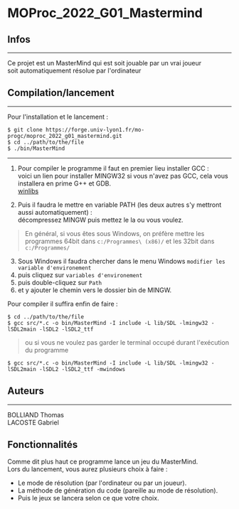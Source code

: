 # MOProc_2022_G01_Mastermind
## Infos
***
Ce projet est un MasterMind qui est soit jouable par un vrai joueur <br>
soit automatiquement résolue par l'ordinateur <br>
## Compilation/lancement
***
Pour l'installation et le lancement :
```
$ git clone https://forge.univ-lyon1.fr/mo-progc/moproc_2022_g01_mastermind.git
$ cd ../path/to/the/file
$ ./bin/MasterMind
```
***
1. Pour compiler le programme il faut en premier lieu installer GCC : <br>
voici un lien pour installer MINGW32 si vous n'avez pas GCC, cela vous installera en prime G++ et GDB. <br>
<a href="https://winlibs.com/"> winlibs <br> </a>

2. Puis il faudra le mettre en variable PATH (les deux autres s'y mettront aussi automatiquement) :<br>
décompressez MINGW puis mettez le la ou vous voulez. <br>

> En général, si vous êtes sous Windows, on préfère mettre les programmes 64bit dans ```c:/Programmes\ (x86)/``` et les 32bit dans ```c:/Programmes/``` <br>

3. Sous Windows il faudra chercher dans le menu Windows ```modifier les variable d'environement``` <br>
4. puis cliquez sur ```variables d'environement``` <br>
5. puis double-cliquez sur ```Path``` <br>
6. et y ajouter le chemin vers le dossier bin de MINGW. <br>

Pour compiler il suffira enfin de faire :
```
$ cd ../path/to/the/file
$ gcc src/*.c -o bin/MasterMind -I include -L lib/SDL -lmingw32 -lSDL2main -lSDL2 -lSDL2_ttf
```
> ou si vous ne voulez pas garder le terminal occupé durant l'exécution du programme
```
$ gcc src/*.c -o bin/MasterMind -I include -L lib/SDL -lmingw32 -lSDL2main -lSDL2 -lSDL2_ttf -mwindows
```
## Auteurs
***
BOLLIAND Thomas <br>
LACOSTE Gabriel <br>
## Fonctionnalités
Comme dit plus haut ce programme lance un jeu du MasterMind. <br>
Lors du lancement, vous aurez plusieurs choix à faire : <br>
* Le mode de résolution (par l'ordinateur ou par un joueur).
* La méthode de génération du code (pareille au mode de résolution).
* Puis le jeux se lancera selon ce que votre choix.
